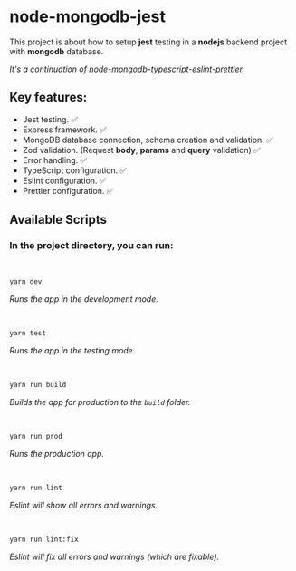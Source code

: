 # node-mongodb-jest

This project is about how to setup **jest** testing in a **nodejs** backend project with **mongodb** database.

_It's a continuation of [node-mongodb-typescript-eslint-prettier](https://github.com/alamariful1727/node-mongodb-typescript-eslint-prettier)._

## Key features:

- Jest testing. ✅
- Express framework. ✅
- MongoDB database connection, schema creation and validation. ✅
- Zod validation. (Request **body**, **params** and **query** validation) ✅
- Error handling. ✅
- TypeScript configuration. ✅
- Eslint configuration. ✅
- Prettier configuration. ✅

## Available Scripts

### In the project directory, you can run:

<br>

```bash
yarn dev
```

_Runs the app in the development mode._

<br>

```bash
yarn test
```

_Runs the app in the testing mode._

<br>

```bash
yarn run build
```

_Builds the app for production to the `build` folder._

<br>

```bash
yarn run prod
```

_Runs the production app._

<br>

```bash
yarn run lint
```

_Eslint will show all errors and warnings._

<br>

```bash
yarn run lint:fix
```

_Eslint will fix all errors and warnings (which are fixable)._

<br>
